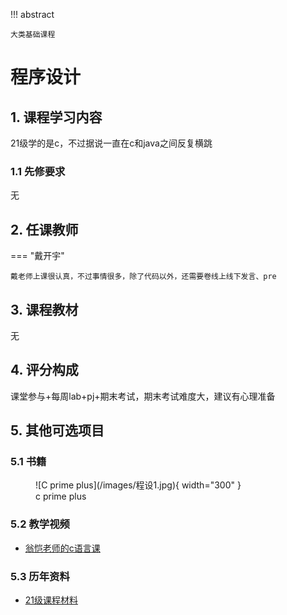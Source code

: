 !!! abstract

    大类基础课程

# 程序设计

## 1. 课程学习内容

21级学的是c，不过据说一直在c和java之间反复横跳

### 1.1 先修要求

无

## 2. 任课教师

=== "戴开宇"

    戴老师上课很认真，不过事情很多，除了代码以外，还需要卷线上线下发言、pre

## 3. 课程教材

无

## 4. 评分构成

课堂参与+每周lab+pj+期末考试，期末考试难度大，建议有心理准备

## 5. 其他可选项目

### 5.1 书籍

<figure markdown> 
    ![C prime plus](/images/程设1.jpg){ width="300" }
    <figcaption>c prime plus</figcaption>
</figure>

### 5.2 教学视频

- [翁恺老师的c语言课](https://www.bilibili.com/video/BV1dr4y1n7vA/?spm_id_from=333.337.search-card.all.click&vd_source=6afbbf08fb8c28068a9d924fe9a1154b)

### 5.3 历年资料

- [21级课程材料](https://github.com/Fudan-CS-Guide/Fudan-CS-Resource/tree/main/%E7%A8%8B%E5%BA%8F%E8%AE%BE%E8%AE%A1)